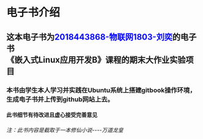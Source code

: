 # 电子书介绍

## 这本电子书为<font color="blue">2018443868-物联网1803-刘奕</font>的电子书<br>《嵌入式Linux应用开发B》课程的期末大作业实验项目

### 本书由学生本人学习并实践在Ubuntu系统上搭建gitbook操作环境，生成电子书并上传到github网站上去。


#### 此书细节有待改进且虚心接受完善意见

######  注：此书内容是截取于一本修仙小说----万道龙皇